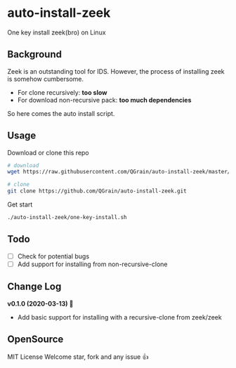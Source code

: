 # auto-install-zeek
One key install zeek(bro) on Linux
## Background
Zeek is an outstanding tool for IDS. However, the process of installing zeek is somehow cumbersome.
- For clone recursively: **too slow**
- For download non-recursive pack: **too much dependencies**

So here comes the auto install script.

## Usage
Download or clone this repo
```bash
# download
wget https://raw.githubusercontent.com/QGrain/auto-install-zeek/master/one-key-install.sh

# clone
git clone https://github.com/QGrain/auto-install-zeek.git
```
Get start
```bash
./auto-install-zeek/one-key-install.sh
```

## Todo
- [ ] Check for potential bugs
- [ ] Add support for installing from non-recursive-clone

## Change Log
**v0.1.0 (2020-03-13) :beer:**
- Add basic support for installing with a recursive-clone from zeek/zeek

## OpenSource
MIT License
Welcome star, fork and any issue :thumbsup:
